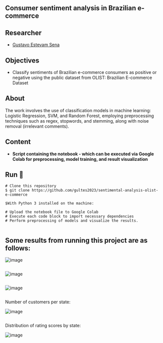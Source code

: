 ## Consumer sentiment analysis in Brazilian e-commerce

## Researcher
-  [Gustavo Estevam Sena](https://www.linkedin.com/in/gustavo-sena-57343456/)

## Objectives
- Classify sentiments of Brazilian e-commerce consumers as positive or negative using the public dataset from OLIST: Brazilian E-commerce Dataset

## About
The work involves the use of classification models in machine learning: Logistic Regression, SVM, and Random Forest, employing preprocessing techniques such as regex, stopwords, and stemming, along with noise removal (irrelevant comments).

## Content

- **Script containing the notebook - which can be executed via Google Colab for preprocessing, model training, and result visualization**

## Run 🏃‍

```
# Clone this repository
$ git clone https://github.com/gultes2023/sentimental-analysis-olist-e-commerce

$With Python 3 installed on the machine:

# Upload the notebook file to Google Colab
# Execute each code block to import necessary dependencies
# Perform preprocessing of models and visualize the results.


````
## Some results from running this project are as follows:

![image](https://github.com/gultes2023/sentimental-analysis-olist-e-commerce/assets/131166618/06b97dbc-683e-4cac-83aa-6e0e9eada33c)

````

````
![image](https://github.com/gultes2023/sentimental-analysis-olist-e-commerce/assets/131166618/729f0625-6209-45fd-894a-44aec536e608)

````

````
![image](https://github.com/gultes2023/sentimental-analysis-olist-e-commerce/assets/131166618/a70d1965-0b39-43ec-9cae-ed73d7045643)

````

````
Number of customers per state:

![image](https://github.com/gultes2023/sentimental-analysis-olist-e-commerce/assets/131166618/a644649d-5ac5-4f02-9558-9e64bdab8536)


````

````
Distribution of rating scores by state:

![image](https://github.com/gultes2023/sentimental-analysis-olist-e-commerce/assets/131166618/ad61950c-731b-4918-8978-287eab063cc8)

````





